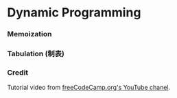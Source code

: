 # Dynamic Programming

### Memoization

### Tabulation (制表)

### Credit
Tutorial video from <a href="https://www.youtube.com/watch?v=oBt53YbR9Kk&list=PL6KkuR8EGjFAuPwqdjYrBTE3IWr4aatqO&index=7&t=4s">freeCodeCamp.org's YouTube chanel</a>.